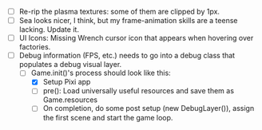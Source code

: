 - [ ] Re-rip the plasma textures: some of them are clipped by 1px.
- [ ] Sea looks nicer, I think, but my frame-animation skills are a teense lacking. Update it.
- [ ] UI Icons: Missing Wrench cursor icon that appears when hovering over factories.
- [ ] Debug information (FPS, etc.) needs to go into a debug class that populates a debug visual layer.
  - [ ] Game.init()'s process should look like this:
    - [x] Setup Pixi app
    - [ ] pre(): Load universally useful resources and save them as Game.resources
    - [ ] On completion, do some post setup (new DebugLayer()), assign the first scene and start the game loop.